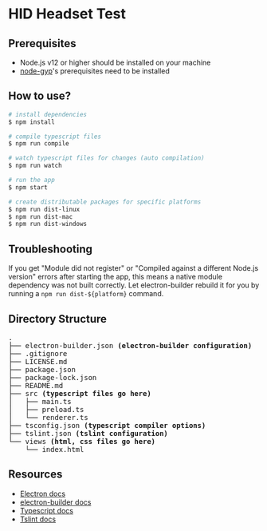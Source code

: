 # HID Headset Test

## Prerequisites

- Node.js v12 or higher should be installed on your machine
- [node-gyp](https://github.com/nodejs/node-gyp#installation)'s prerequisites need to be installed

## How to use?

```sh
# install dependencies
$ npm install

# compile typescript files
$ npm run compile

# watch typescript files for changes (auto compilation)
$ npm run watch

# run the app
$ npm start

# create distributable packages for specific platforms
$ npm run dist-linux
$ npm run dist-mac
$ npm run dist-windows
```

## Troubleshooting

If you get "Module did not register" or "Compiled against a different Node.js version" errors after starting the app, this means a native module dependency was not built correctly. Let electron-builder rebuild it for you by running a `npm run dist-${platform}` command.

## Directory Structure

<pre>
.
├── electron-builder.json <b>(electron-builder configuration)</b>
├── .gitignore
├── LICENSE.md
├── package.json
├── package-lock.json
├── README.md
├── src <b>(typescript files go here)</b>
│   ├── main.ts
│   ├── preload.ts
│   └── renderer.ts
├── tsconfig.json <b>(typescript compiler options)</b>
├── tslint.json <b>(tslint configuration)</b>
└── views <b>(html, css files go here)</b>
    └── index.html
</pre>

## Resources

- [Electron docs](https://www.electronjs.org/docs)
- [electron-builder docs](https://www.electron.build)
- [Typescript docs](https://www.typescriptlang.org/docs)
- [Tslint docs](https://palantir.github.io/tslint/usage/configuration)
